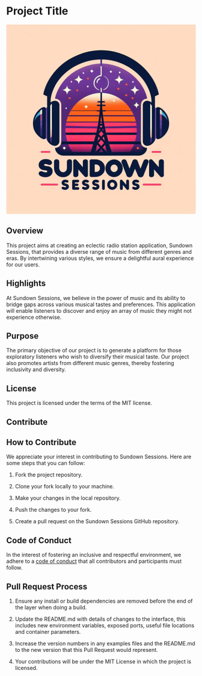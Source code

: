 # Project Title

![Sundown Sessions Logo](src/static/images/sundown-sessions-logo.jpg)

## Overview

This project aims at creating an eclectic radio station application, Sundown Sessions, that provides a diverse range of music from different genres and eras. By intertwining various styles, we ensure a delightful aural experience for our users.

## Highlights

At Sundown Sessions, we believe in the power of music and its ability to bridge gaps across various musical tastes and preferences. This application will enable listeners to discover and enjoy an array of music they might not experience otherwise.

## Purpose

The primary objective of our project is to generate a platform for those exploratory listeners who wish to diversify their musical taste. Our project also promotes artists from different music genres, thereby fostering inclusivity and diversity.

## License

This project is licensed under the terms of the MIT license.

## Contribute

## How to Contribute

We appreciate your interest in contributing to Sundown Sessions. Here are some steps that you can follow:

1. Fork the project repository.

2. Clone your fork locally to your machine.

3. Make your changes in the local repository.

4. Push the changes to your fork.

5. Create a pull request on the Sundown Sessions GitHub repository.

## Code of Conduct

In the interest of fostering an inclusive and respectful environment, we adhere to a [code of conduct](CODE_OF_CONDUCT.md) that all contributors and participants must follow.

## Pull Request Process

1. Ensure any install or build dependencies are removed before the end of the layer when doing a build.

2. Update the README.md with details of changes to the interface, this includes new environment variables, exposed ports, useful file locations and container parameters.

3. Increase the version numbers in any examples files and the README.md to the new version that this Pull Request would represent. 

4. Your contributions will be under the MIT License in which the project is licensed.